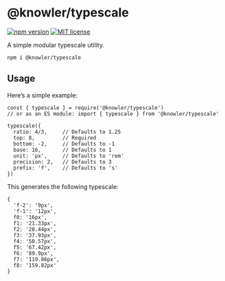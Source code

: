 # @knowler/typescale

[![npm version](http://img.shields.io/npm/v/@knowler/typescale.svg?style=flat)](https://npmjs.org/package/@knowler/typescale "View this project on npm")
[![MIT license](http://img.shields.io/badge/license-MIT-brightgreen.svg)](http://opensource.org/licenses/MIT)

A simple modular typescale utility.

```
npm i @knowler/typescale
```

## Usage

Here’s a simple example:

```
const { typescale } = require('@knowler/typescale')
// or as an ES module: import { typescale } from '@knowler/typescale'

typescale({
  ratio: 4/3,     // Defaults to 1.25
  top: 8,         // Required
  bottom: -2,     // Defaults to -1
  base: 16,       // Defaults to 1
  unit: 'px',     // Defaults to 'rem'
  precision: 2,   // Defaults to 3
  prefix: 'f',    // Defaults to 's'
})
```

This generates the following typescale:

```
{
  'f-2': '9px',
  'f-1': '12px',
  f0: '16px',
  f1: '21.33px',
  f2: '28.44px',
  f3: '37.93px',
  f4: '50.57px',
  f5: '67.42px',
  f6: '89.9px',
  f7: '119.86px',
  f8: '159.82px'
}
```
